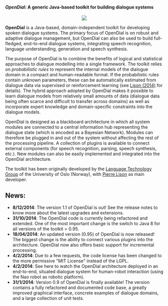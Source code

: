 #### *OpenDial*: A generic Java-based toolkit for building dialogue systems

<p align="center"><img src="https://github.com/plison/opendial/blob/master/resources/opendial-icon.png"></p>

**OpenDial** is a Java-based, domain-independent toolkit for developing spoken dialogue systems. The primary focus of OpenDial is on robust and adaptive dialogue management, but OpenDial can also be used to build full-fledged, end-to-end dialogue systems, integrating speech recognition, language understanding, generation and speech synthesis.

The purpose of OpenDial is to combine the benefits of logical and statistical approaches to dialogue modelling into a single framework. The toolkit relies on *probabilistic rules* to represent the internal models of the dialogue domain in a compact and human-readable format. If the probabilistic rules contain unknown parameters, these can be automatically estimated from dialogue data via supervised or reinforcement learning (see [Lison (2014)](http://folk.uio.no/plison/pdfs/thesis/thesis-plison2014.pdf) for details). The hybrid approach adopted by OpenDial makes it possible to learn dialogue models from relatively small amounts of data (dialogue data being often scarce and difficult to transfer across domains) as well as incorporate expert knowledge and domain-specific constraints into the dialogue models.

OpenDial is designed as a blackboard architecture in which all system modules are connected to a central information hub representing the dialogue state (which is encoded as a Bayesian Network). Modules can therefore be plugged in and out of the system without affecting the rest of the processing pipeline. A collection of plugins is available to connect external components (for speech recognition, parsing, speech synthesis, etc.). New modules can also be easily implemented and integrated into the OpenDial architecture.

The toolkit has been originally developed by the [Language Technology Group](http://www.mn.uio.no/ifi/english/research/groups/ltg/) of the University of Oslo (Norway), with [Pierre Lison](http://folk.uio.no/plison) as main developer.

## News:

* **8/12/2014**: The version 1.1 of OpenDial is out! See the release notes to know more about the latest upgrades and extensions.
* **31/10/2014**: The OpenDial code is currently being refactored and extended. One of the most important change is the switch to Java 8 for all versions of the toolkit > 0.95.
* **18/04/2014**: An updated version (0.95) of OpenDial is now released! The biggest change is the ability to connect various plugins into the architecture. OpenDial now also offers basic support for incremental processing.
* **4/2/2014**: Due to a few requests, the code license has been changed to the more permissive "MIT License" instead of the LGPL.
* **4/2/2014**: See here to watch the OpenDial architecture deployed in an end-to-end, situated dialogue system for human-robot interaction (using the Nao robot as robotic platform).
* **31/1/2014**: Version 0.9 of OpenDial is finally available! The version contains a fully refactored and documented code base, a greatly improved graphical interface, concrete examples of dialogue domains, and a large collection of unit tests. 
